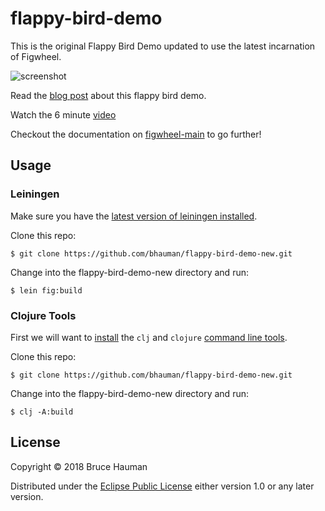 # flappy-bird-demo

This is the original Flappy Bird Demo updated to use the latest
incarnation of Figwheel.

![screenshot](https://user-images.githubusercontent.com/2624/42334602-b4e0cc1a-804b-11e8-9d44-4b38ee4697f6.png)

Read the [blog post](http://rigsomelight.com/2014/05/01/interactive-programming-flappy-bird-clojurescript.html) about this flappy bird demo.

Watch the 6 minute [video](https://www.youtube.com/watch?v=KZjFVdU8VLI)

Checkout the documentation on [figwheel-main](https://github.com/bhauman/figwheel-main) to go further!

## Usage

### Leiningen

Make sure you have the [latest version of leiningen installed](https://github.com/technomancy/leiningen#installation).

Clone this repo:

```shell
$ git clone https://github.com/bhauman/flappy-bird-demo-new.git
```

Change into the flappy-bird-demo-new directory and run:

```shell
$ lein fig:build
```

### Clojure Tools

First we will want to [install][CLI tools] the `clj` and `clojure` [command line
tools][CLI tools].

Clone this repo:

```shell
$ git clone https://github.com/bhauman/flappy-bird-demo-new.git
```

Change into the flappy-bird-demo-new directory and run:

```shell
$ clj -A:build
```

## License

Copyright © 2018 Bruce Hauman

Distributed under the [Eclipse Public License](LICENSE) either version 1.0 or any
later version.


[CLI Tools]: https://clojure.org/guides/getting_started#_installation_on_mac_via_code_brew_code
